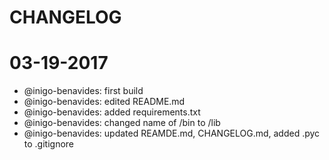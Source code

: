 # CHANGELOG

# 03-19-2017
- @inigo-benavides: first build
- @inigo-benavides: edited README.md
- @inigo-benavides: added requirements.txt
- @inigo-benavides: changed name of /bin to /lib
- @inigo-benavides: updated REAMDE.md, CHANGELOG.md, added .pyc to .gitignore